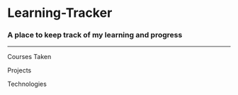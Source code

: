 # Learning-Tracker
### A place to keep track of my learning and progress

---

Courses Taken



Projects



Technologies

